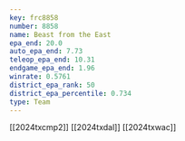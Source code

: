 ```yaml
---
key: frc8858
number: 8858
name: Beast from the East
epa_end: 20.0
auto_epa_end: 7.73
teleop_epa_end: 10.31
endgame_epa_end: 1.96
winrate: 0.5761
district_epa_rank: 50
district_epa_percentile: 0.734
type: Team
---
```

[[2024txcmp2]]
[[2024txdal]]
[[2024txwac]]
